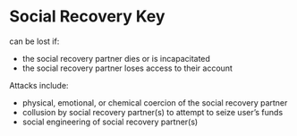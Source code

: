 # Social Recovery Key

can be lost if:

* the social recovery partner dies or is incapacitated
* the social recovery partner loses access to their account

Attacks include:

* physical, emotional, or chemical coercion of the social recovery partner
* collusion by social recovery partner(s) to attempt to seize user’s funds
* social engineering of social recovery partner(s)
